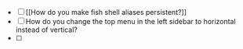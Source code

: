 - [ ] [[How do you make fish shell aliases persistent?]]
- [ ]  How do you change the top menu in the left sidebar to horizontal instead of vertical?
- [ ] 